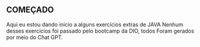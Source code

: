 ## COMEÇADO

Aqui eu estou dando inicio a alguns exercícios extras de JAVA 
Nenhum desses exercícios foi passado pelo bootcamp da DIO, todos
Foram gerados por meio do Chat GPT.
